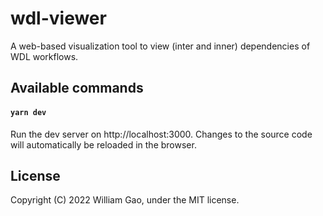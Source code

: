# wdl-viewer

A web-based visualization tool to view (inter and inner) dependencies of WDL workflows.


## Available commands

#### `yarn dev`

Run the dev server on http://localhost:3000. Changes to the source code will
automatically be reloaded in the browser.


## License

Copyright (C) 2022 William Gao, under the MIT license.
